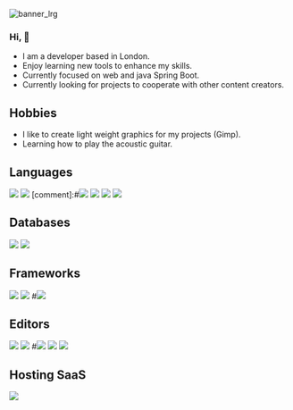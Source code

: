 ![banner_lrg](https://user-images.githubusercontent.com/69900342/92247026-84f3f980-eebe-11ea-9b66-a9a64a3c2a7b.png)

### Hi, 👋

- I am a developer based in London.
- Enjoy learning new tools to enhance my skills.
- Currently focused on web and java Spring Boot.
- Currently looking for projects to cooperate with other content creators.

  
  

## **Hobbies**

- I like to create light weight graphics for my projects (Gimp).
- Learning how to play the acoustic guitar.

  

## **Languages**

<img  src="https://img.shields.io/badge/java-%23ED8B00.svg?&style=for-the-badge&logo=java&logoColor=white"/>
<img  src="https://img.shields.io/badge/node.js%20-%2343853D.svg?&style=for-the-badge&logo=node.js&logoColor=white"/>
[comment]:#<img  src="https://img.shields.io/badge/javascript%20-%23323330.svg?&style=for-the-badge&logo=javascript&logoColor=%23F7DF1E"/>
<img  src="https://img.shields.io/badge/html5%20-%23E34F26.svg?&style=for-the-badge&logo=html5&logoColor=white"/>
<img  src="https://img.shields.io/badge/css3%20-%231572B6.svg?&style=for-the-badge&logo=css3&logoColor=white"/>
<img  src="https://img.shields.io/badge/markdown-%23000000.svg?&style=for-the-badge&logo=markdown&logoColor=white"/>

  
  

## **Databases**

<img  src="https://img.shields.io/badge/mysql-%2300f.svg?&style=for-the-badge&logo=mysql&logoColor=white"/>
<img  src ="https://img.shields.io/badge/MongoDB-%234ea94b.svg?&style=for-the-badge&logo=mongodb&logoColor=white"/>

  
  

## **Frameworks**

<img  src="https://img.shields.io/badge/express.js%20-%23404d59.svg?&style=for-the-badge"/>
<img  src="https://img.shields.io/badge/spring%20-%236DB33F.svg?&style=for-the-badge&logo=spring&logoColor=white"/>
#<img  src="https://img.shields.io/badge/SASS%20-hotpink.svg?&style=for-the-badge&logo=SASS&logoColor=white"/>

  

## **Editors**

<img  src="https://img.shields.io/badge/gimp%20-%235C5543.svg?&style=for-the-badge&logo=gimp&logoColor=<logo-color>"/>
<img  src="https://img.shields.io/badge/eclipse%20-%232C2255.svg?&style=for-the-badge&logo=eclipse&logoColor=<logo-color>"/>
#<img  src="https://img.shields.io/badge/filezilla%20-%23BF0000.svg?&style=for-the-badge&logo=filezilla&logoColor=<logo-color>"/>
<img  src="https://img.shields.io/badge/postman-%23FF6C37.svg?&style=for-the-badge&logo=postman&logoColor=white"/>
<img  src="https://img.shields.io/badge/terminal%20-%23000.svg?&style=for-the-badge&logo=terminal&logoColor=<logo-color>"/>

  

## **Hosting SaaS**

<img  src="https://img.shields.io/badge/heroku%20-%23430098.svg?&style=for-the-badge&logo=heroku&logoColor=white"/>

